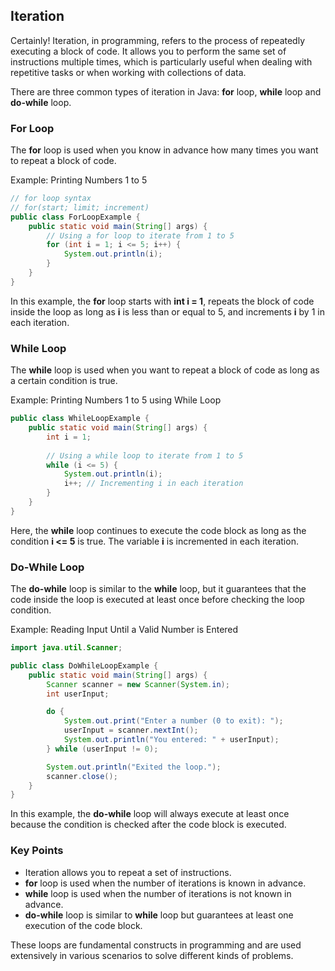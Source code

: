 ## Iteration

Certainly! Iteration, in programming, refers to the process of repeatedly executing a block of code. It allows you to perform the same set of instructions multiple times, which is particularly useful when dealing with repetitive tasks or when working with collections of data.

There are three common types of iteration in Java: **for** loop, **while** loop and **do-while** loop.

### For Loop
The **for** loop is used when you know in advance how many times you want to repeat a block of code.

Example: Printing Numbers 1 to 5
```java
// for loop syntax
// for(start; limit; increment)
public class ForLoopExample {
    public static void main(String[] args) {
        // Using a for loop to iterate from 1 to 5
        for (int i = 1; i <= 5; i++) {
            System.out.println(i);
        }
    }
}
```
In this example, the **for** loop starts with **int i = 1**, repeats the block of code inside the loop as long as **i** is less than or equal to 5, and increments **i** by 1 in each iteration.

### While Loop
The **while** loop is used when you want to repeat a block of code as long as a certain condition is true.

Example: Printing Numbers 1 to 5 using While Loop
```java
public class WhileLoopExample {
    public static void main(String[] args) {
        int i = 1;
        
        // Using a while loop to iterate from 1 to 5
        while (i <= 5) {
            System.out.println(i);
            i++; // Incrementing i in each iteration
        }
    }
}
```
Here, the **while** loop continues to execute the code block as long as the condition **i <= 5** is true. The variable **i** is incremented in each iteration.

### Do-While Loop
The **do-while** loop is similar to the **while** loop, but it guarantees that the code inside the loop is executed at least once before checking the loop condition.

Example: Reading Input Until a Valid Number is Entered
```java
import java.util.Scanner;

public class DoWhileLoopExample {
    public static void main(String[] args) {
        Scanner scanner = new Scanner(System.in);
        int userInput;

        do {
            System.out.print("Enter a number (0 to exit): ");
            userInput = scanner.nextInt();
            System.out.println("You entered: " + userInput);
        } while (userInput != 0);

        System.out.println("Exited the loop.");
        scanner.close();
    }
}
```
In this example, the **do-while** loop will always execute at least once because the condition is checked after the code block is executed.

### Key Points
- Iteration allows you to repeat a set of instructions.
- **for** loop is used when the number of iterations is known in advance.
- **while** loop is used when the number of iterations is not known in advance.
- **do-while** loop is similar to **while** loop but guarantees at least one execution of the code block.

These loops are fundamental constructs in programming and are used extensively in various scenarios to solve different kinds of problems.